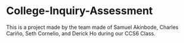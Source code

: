 # College-Inquiry-Assessment

This is a project made by the team made of Samuel Akinbode, Charles Cariño, Seth Cornelio, and Derick Ho during our CCS6 Class.
